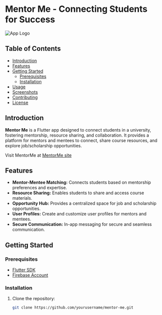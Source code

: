 # Mentor Me - Connecting Students for Success

![App Logo](path/to/your/app_logo.png)

## Table of Contents

- [Introduction](#introduction)
- [Features](#features)
- [Getting Started](#getting-started)
  - [Prerequisites](#prerequisites)
  - [Installation](#installation)
- [Usage](#usage)
- [Screenshots](#screenshots)
- [Contributing](#contributing)
- [License](#license)

## Introduction

**Mentor Me** is a Flutter app designed to connect students in a university, fostering mentorship, resource sharing, and collaboration. It provides a platform for mentors and mentees to connect, share course resources, and explore job/scholarship opportunities.

Visit MentorMe at [MentorMe site](https://mentorme-4ae20.web.app/)
## Features

- **Mentor-Mentee Matching:** Connects students based on mentorship preferences and expertise.
- **Resource Sharing:** Enables students to share and access course materials.
- **Opportunity Hub:** Provides a centralized space for job and scholarship opportunities.
- **User Profiles:** Create and customize user profiles for mentors and mentees.
- **Secure Communication:** In-app messaging for secure and seamless communication.

## Getting Started

### Prerequisites

- [Flutter SDK](https://flutter.dev/docs/get-started/install)
- [Firebase Account](https://console.firebase.google.com/)

### Installation

1. Clone the repository:

   ```bash
   git clone https://github.com/yourusername/mentor-me.git
